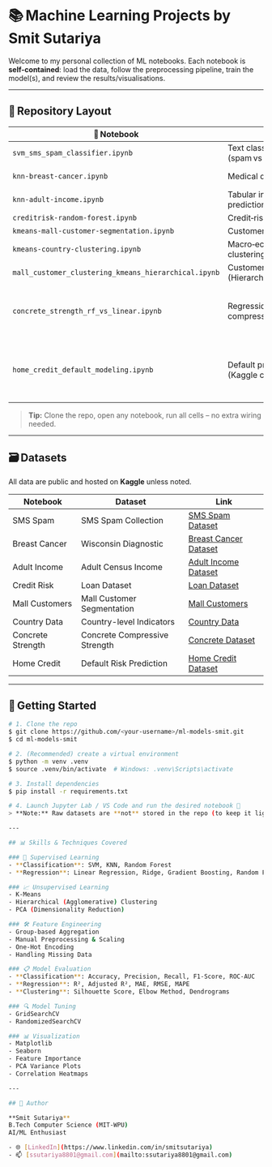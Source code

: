 # 📚 Machine Learning Projects by **Smit Sutariya**

Welcome to my personal collection of ML notebooks. Each notebook is **self-contained**: load the data, follow the preprocessing pipeline, train the model(s), and review the results/visualisations.

---

## 📂 Repository Layout

| 📒 Notebook                                          | Task                                           | Main Techniques                                                     |
| ---------------------------------------------------- | ---------------------------------------------- | ------------------------------------------------------------------- |
| `svm_sms_spam_classifier.ipynb`                      | Text classification (spam vs ham)              | TF‑IDF + SVM                                                        |
| `knn-breast-cancer.ipynb`                            | Medical diagnosis                              | K‑Nearest Neighbours                                                |
| `knn-adult-income.ipynb`                             | Tabular income prediction                      | KNN                                                                 |
| `creditrisk-random-forest.ipynb`                     | Credit‑risk scoring                            | Random Forest                                                       |
| `kmeans-mall-customer-segmentation.ipynb`            | Customer segmentation                          | K‑Means                                                             |
| `kmeans-country-clustering.ipynb`                    | Macro‑economic clustering                      | K‑Means                                                             |
| `mall_customer_clustering_kmeans_hierarchical.ipynb` | Customer segmentation (Hierarchical + K‑Means) | Agglomerative Clustering                                            |
| `concrete_strength_rf_vs_linear.ipynb`               | Regression – concrete compressive strength     | Linear Regression, Ridge, Random Forest, Gradient Boosting, PCA     |
| `home_credit_default_modeling.ipynb`                 | Default prediction (Kaggle competition)        | Feature Engineering, Random Forest, Stratified K-Fold, Manual Preprocessing |

> **Tip:** Clone the repo, open any notebook, run all cells – no extra wiring needed.

---

## 🗃️ Datasets

All data are public and hosted on **Kaggle** unless noted.

| Notebook          | Dataset                       | Link                                                                                                                                                               |
| ----------------- | ----------------------------- | ------------------------------------------------------------------------------------------------------------------------------------------------------------------ |
| SMS Spam          | SMS Spam Collection           | [SMS Spam Dataset](https://www.kaggle.com/uciml/sms-spam-collection-dataset)                                                                                       |
| Breast Cancer     | Wisconsin Diagnostic          | [Breast Cancer Dataset](https://www.kaggle.com/uciml/breast-cancer-wisconsin-data)                                                                                 |
| Adult Income      | Adult Census Income           | [Adult Income Dataset](https://www.kaggle.com/uciml/adult-census-income)                                                                                           |
| Credit Risk       | Loan Dataset                  | [Loan Dataset](https://www.kaggle.com/datasets/zaurbegiev/my-dataset)                                                                                              |
| Mall Customers    | Mall Customer Segmentation    | [Mall Customers](https://www.kaggle.com/vjchoudhary7/customer-segmentation-tutorial-in-python)                                                                    |
| Country Data      | Country-level Indicators      | [Country Data](https://www.kaggle.com/datasets/rohan0301/unsupervised-learning-on-country-data)                                                                   |
| Concrete Strength | Concrete Compressive Strength | [Concrete Dataset](https://www.kaggle.com/datasets/ujjwalchowdhury/concrete-compressive-strength)                                                                 |
| Home Credit       | Default Risk Prediction       | [Home Credit Dataset](https://www.kaggle.com/competitions/home-credit-default-risk/data)                                                                          |

---

## 🚀 Getting Started

```bash
# 1. Clone the repo
$ git clone https://github.com/<your‑username>/ml-models-smit.git
$ cd ml-models-smit

# 2. (Recommended) create a virtual environment
$ python -m venv .venv
$ source .venv/bin/activate  # Windows: .venv\Scripts\activate

# 3. Install dependencies
$ pip install -r requirements.txt

# 4. Launch Jupyter Lab / VS Code and run the desired notebook 🎉
> **Note:** Raw datasets are **not** stored in the repo (to keep it lightweight). Each notebook auto-downloads or links to the source on Kaggle.

---

## 📊 Skills & Techniques Covered

### 🧠 Supervised Learning
- **Classification**: SVM, KNN, Random Forest  
- **Regression**: Linear Regression, Ridge, Gradient Boosting, Random Forest Regressor

### 📈 Unsupervised Learning
- K-Means  
- Hierarchical (Agglomerative) Clustering  
- PCA (Dimensionality Reduction)

### 🛠️ Feature Engineering
- Group-based Aggregation  
- Manual Preprocessing & Scaling  
- One-Hot Encoding  
- Handling Missing Data

### 📋 Model Evaluation
- **Classification**: Accuracy, Precision, Recall, F1-Score, ROC-AUC  
- **Regression**: R², Adjusted R², MAE, RMSE, MAPE  
- **Clustering**: Silhouette Score, Elbow Method, Dendrograms

### 🔍 Model Tuning
- GridSearchCV  
- RandomizedSearchCV

### 📊 Visualization
- Matplotlib  
- Seaborn  
- Feature Importance  
- PCA Variance Plots  
- Correlation Heatmaps

---

## 👤 Author

**Smit Sutariya**  
B.Tech Computer Science (MIT‑WPU)  
AI/ML Enthusiast  

- 🌐 [LinkedIn](https://www.linkedin.com/in/smitsutariya)  
- 📫 [ssutariya8801@gmail.com](mailto:ssutariya8801@gmail.com)
